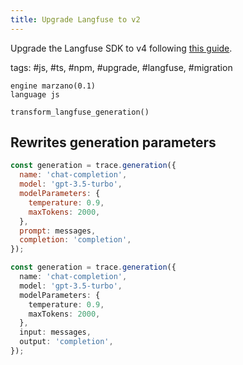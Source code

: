 ```yaml
---
title: Upgrade Langfuse to v2
---
```


Upgrade the Langfuse SDK to v4 following [this guide](https://langfuse.com/docs/sdk/typescript#upgrade1to2).

tags: #js, #ts, #npm, #upgrade, #langfuse, #migration

```grit
engine marzano(0.1)
language js

transform_langfuse_generation()
```

## Rewrites generation parameters

```js
const generation = trace.generation({
  name: 'chat-completion',
  model: 'gpt-3.5-turbo',
  modelParameters: {
    temperature: 0.9,
    maxTokens: 2000,
  },
  prompt: messages,
  completion: 'completion',
});
```

```ts
const generation = trace.generation({
  name: 'chat-completion',
  model: 'gpt-3.5-turbo',
  modelParameters: {
    temperature: 0.9,
    maxTokens: 2000,
  },
  input: messages,
  output: 'completion',
});
```
